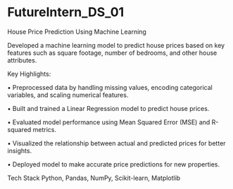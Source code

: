 # FutureIntern_DS_01
House Price Prediction Using Machine Learning

Developed a machine learning model to predict house prices based on key features such as square footage, number of bedrooms, and other house attributes.

Key Highlights:

• Preprocessed data by handling missing values, encoding categorical variables, and scaling numerical features.

• Built and trained a Linear Regression model to predict house prices.

• Evaluated model performance using Mean Squared Error (MSE) and R-squared metrics.

• Visualized the relationship between actual and predicted prices for better insights.

• Deployed model to make accurate price predictions for new properties.

Tech Stack
Python, Pandas, NumPy, Scikit-learn, Matplotlib
